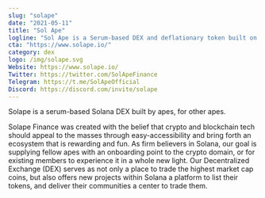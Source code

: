 ```yaml
---
slug: "solape"
date: "2021-05-11"
title: "Sol Ape"
logline: "Sol Ape is a Serum-based DEX and deflationary token built on Solana."
cta: "https://www.solape.io/"
category: dex
logo: /img/solape.svg
Website: https://www.solape.io/
Twitter: https://twitter.com/SolApeFinance
Telegram: https://t.me/SolApeOfficial
Discord: https://discord.com/invite/solape
---
```


Solape is a serum-based Solana DEX built by apes, for other apes.

Solape Finance was created with the belief that crypto and blockchain tech should appeal to the masses through easy-accessibility and bring forth an ecosystem that is rewarding and fun. As firm believers in Solana, our goal is supplying fellow apes with an onboarding point to the crypto domain, or for existing members to experience it in a whole new light. Our Decentralized Exchange (DEX) serves as not only a place to trade the highest market cap coins, but also offers new projects within Solana a platform to list their tokens, and deliver their communities a center to trade them.
